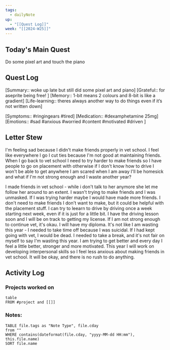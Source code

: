 ```yaml
---
tags:
  - dailyNote
up:
  - "[[Quest Log]]"
week: "[[2024-W25]]"
---
```

## Today's Main Quest
Do some pixel art and touch the piano
## Quest Log
[Summary:: woke up late but still did some pixel art and piano]
[Grateful:: for aseprite being free! ]
[Memory:: 1-bit means 2 colours and 8-bit is like a gradient]
[Life-learning:: theres always another way to do things even if it’s not written down]

[Symptoms:: #ringingears #tired]
[Medication:: #dexamphetamine 25mg]
[Emotions:: #sad #anxious #worried #content #motivated #driven ]
## Letter Stew
I'm feeling sad because I didn't make friends properly in vet school. I feel like everywhere I go I cut ties because I'm not good at maintaining friends. When I go back to vet school I need to try harder to make friends so I have people to go on placement with otherwise if I don't know how to drive I won't be able to get anywhere I am scared when I am away I'll be homesick and what if I'm not strong enough and I waste another year? 

I made friends in vet school - while i don't talk to her anymore she let me follow her around to an extent. I wasn't trying to make friends and I was unmasked. If I was trying harder maybe I would have made more friends. I don't need to make friends I don't want to make, but it could be helpful with the placement stuff. I can try to leearn to drive by driving once a week starting next week, even if it is just for a little bit. I have the driving lesson soon and I will be on track to getting my license. If I am not strong enough to continue vet, it's okau. I will have my diploma. It's not like I am wasting this year - I needed to take time off because I was suicidal. If I had kept going with vet, I would be dead. I needed to take a break, and it's not fair on myself to say I'm wasting this year. I am trying to get better and every day I feel a little better, stronger and more motivated. This year I will work on developing interpersonal skills so I feel less anxious about making friends in vet school. It will be okay, and there is no rush to do anything.
## Activity Log
### Projects worked on
```dataview
table 
FROM #project and [[]]
```

### Notes:
```dataview
TABLE file.tags as "Note Type", file.cday
from ""
WHERE contains(dateformat(file.cday, "yyyy-MM-dd HH:mm"), this.file.name)
SORT file.name
```
